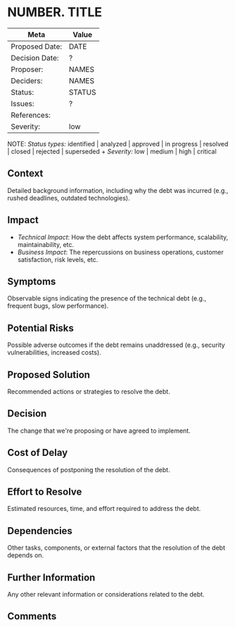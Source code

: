 # NUMBER. TITLE

| Meta           | Value                                     |
|----------------| ----------------------------------------- |
| Proposed Date: | DATE                                      |
| Decision Date: | ?                                         |
| Proposer:      | NAMES                                     |
| Deciders:      | NAMES                                     |
| Status:        | STATUS                                    |
| Issues:        | ?                                         |
| References:    |                                           |
| Severity:      | low                                       |

NOTE: *Status types:* identified | analyzed | approved | in progress | resolved | closed | rejected | superseded +
      *Severity:* low | medium | high | critical

## Context

Detailed background information, including why the debt was incurred (e.g., rushed deadlines, outdated technologies).

## Impact

- *Technical Impact*: How the debt affects system performance, scalability, maintainability, etc.
- *Business Impact*: The repercussions on business operations, customer satisfaction, risk levels, etc.

## Symptoms

Observable signs indicating the presence of the technical debt (e.g., frequent bugs, slow performance).

## Potential Risks

Possible adverse outcomes if the debt remains unaddressed (e.g., security vulnerabilities, increased costs).

## Proposed Solution

Recommended actions or strategies to resolve the debt.

## Decision

The change that we're proposing or have agreed to implement.

## Cost of Delay

Consequences of postponing the resolution of the debt.

## Effort to Resolve

Estimated resources, time, and effort required to address the debt.

## Dependencies

Other tasks, components, or external factors that the resolution of the debt depends on.

## Further Information

Any other relevant information or considerations related to the debt.

## Comments
